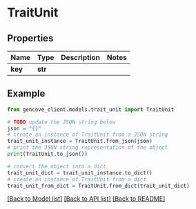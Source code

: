 # TraitUnit


## Properties

Name | Type | Description | Notes
------------ | ------------- | ------------- | -------------
**key** | **str** |  |

## Example

```python
from gencove_client.models.trait_unit import TraitUnit

# TODO update the JSON string below
json = "{}"
# create an instance of TraitUnit from a JSON string
trait_unit_instance = TraitUnit.from_json(json)
# print the JSON string representation of the object
print(TraitUnit.to_json())

# convert the object into a dict
trait_unit_dict = trait_unit_instance.to_dict()
# create an instance of TraitUnit from a dict
trait_unit_from_dict = TraitUnit.from_dict(trait_unit_dict)
```
[[Back to Model list]](../README.md#documentation-for-models) [[Back to API list]](../README.md#documentation-for-api-endpoints) [[Back to README]](../README.md)
